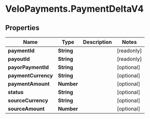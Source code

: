 # VeloPayments.PaymentDeltaV4

## Properties

Name | Type | Description | Notes
------------ | ------------- | ------------- | -------------
**paymentId** | **String** |  | [readonly] 
**payoutId** | **String** |  | [readonly] 
**payorPaymentId** | **String** |  | [optional] 
**paymentCurrency** | **String** |  | [optional] 
**paymentAmount** | **Number** |  | [optional] 
**status** | **String** |  | [optional] 
**sourceCurrency** | **String** |  | [optional] 
**sourceAmount** | **Number** |  | [optional] 


